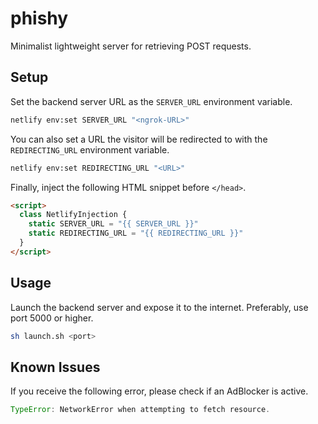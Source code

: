 # phishy

Minimalist lightweight server for retrieving POST requests. 

## Setup

Set the backend server URL as the `SERVER_URL` environment variable.

```bash
netlify env:set SERVER_URL "<ngrok-URL>"
```

You can also set a URL the visitor will be redirected to with the `REDIRECTING_URL` environment variable.

```bash
netlify env:set REDIRECTING_URL "<URL>"
```

Finally, inject the following HTML snippet before `</head>`.

```html
<script>
  class NetlifyInjection {
    static SERVER_URL = "{{ SERVER_URL }}"
    static REDIRECTING_URL = "{{ REDIRECTING_URL }}"
  }
</script>
```

## Usage

Launch the backend server and expose it to the internet. Preferably, use port 5000 or higher.

```bash
sh launch.sh <port>
```

## Known Issues

If you receive the following error, please check if an AdBlocker is active.

```javascript
TypeError: NetworkError when attempting to fetch resource.
```
